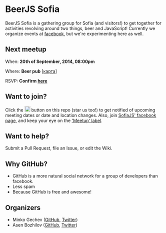 # BeerJS Sofia


BeerJS Sofia is a gathering group for Sofia (and visitors!) to get together for activities revolving around two things, beer and JavaScript! Currently we organize events at [facebook](https://www.facebook.com/groups/292135280802776/), but we're experimenting here as well.

## Next meetup

When: **20th of September, 2014, 08:00pm**

Where: **Beer pub** [[карта](https://www.google.bg/maps/place/ulitsa+%22Hristo+Belchev%22+42/@42.6899459,23.3204604,17z/data=!4m2!3m1!1s0x40aa851285521b53:0xa7a08151270c49f3)]

RSVP: **Confirm [here](https://www.facebook.com/events/377514442396304/)**
## Want to join?

Click the <img src="http://beerjs.github.io/sf/assets/watch.png" height="18"> button on this repo (star us too!) to get notified of upcoming meeting dates or date and location changes.  Also, join [SofiaJS' facebook page](https://www.facebook.com/groups/292135280802776/), and keep your eye on the ['Meetup' label](https://github.com/beerjs/sofia/issues?labels=meetup&page=1&state=open).


## Want to help?

Submit a Pull Request, file an Issue, or edit the Wiki.

## Why GitHub?

* GitHub is a more natural social network for a group of developers than facebook.
* Less spam
* Because GitHub is free and awesome!

## Organizers

* Minko Gechev ([GitHub](https://github.com/mgechev), [Twitter](https://twitter.com/mgechev))
* Asen Bozhilov ([GitHub](https://github.com/abozhilov), [Twitter](https://twitter.com/abozhilov))

